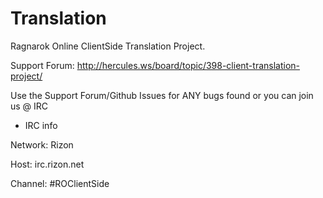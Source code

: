Translation
===========

Ragnarok Online ClientSide Translation Project. 

Support Forum: http://hercules.ws/board/topic/398-client-translation-project/

Use the Support Forum/Github Issues for ANY bugs found or you can join us @ IRC

* IRC info

Network: Rizon

Host: irc.rizon.net

Channel: #ROClientSide
